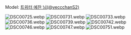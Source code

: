 ﻿---
dddd: 2024.08.18 팝콘 일
nickname: 예찬
sns_type: x
sns_id: yeccchanS2
---

<a name="yeccchanS2"></a>
Model: <a href="https://x.com/yeccchanS2" target="_blank">트위터 예찬 님(@yeccchanS2)</a>

![DSC00725.webp](/assets/img/2024/08-18/예찬/DSC00725.webp)
![DSC00731.webp](/assets/img/2024/08-18/예찬/DSC00731.webp)
![DSC00733.webp](/assets/img/2024/08-18/예찬/DSC00733.webp)
![DSC00736.webp](/assets/img/2024/08-18/예찬/DSC00736.webp)
![DSC00739.webp](/assets/img/2024/08-18/예찬/DSC00739.webp)
![DSC00742.webp](/assets/img/2024/08-18/예찬/DSC00742.webp)
![DSC00746.webp](/assets/img/2024/08-18/예찬/DSC00746.webp)
![DSC00747.webp](/assets/img/2024/08-18/예찬/DSC00747.webp)
![DSC00751.webp](/assets/img/2024/08-18/예찬/DSC00751.webp)